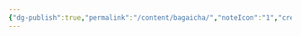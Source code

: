 ```yaml
---
{"dg-publish":true,"permalink":"/content/bagaicha/","noteIcon":"1","created":"2025-02-13T22:40:50.539+00:00","updated":"2025-02-13T22:40:51.375+00:00"}
---
```


